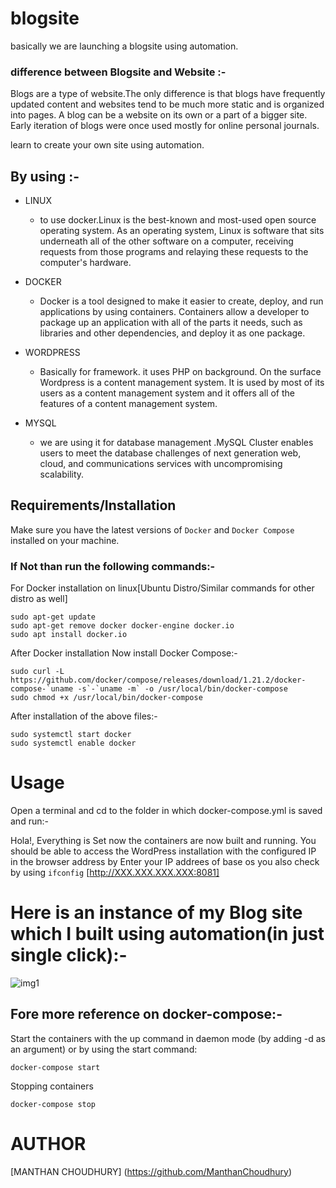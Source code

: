 # blogsite

basically we are launching a blogsite using automation.

### difference between Blogsite and Website :-

Blogs are a type of website.The only difference is that blogs have frequently updated content and websites tend to be much more static and is organized into pages. A blog can be a website on its own or a part of a bigger site. Early iteration of blogs were once used mostly for online personal journals.
    
learn to create your own site using automation.
## By using :-

-  LINUX 
    -  to use docker.Linux is the best-known and most-used open source operating system. As an operating system, Linux is software that sits underneath all of the other software on a computer, receiving requests from those programs and relaying these requests to the computer's hardware.
    
-  DOCKER
    -  Docker is a tool designed to make it easier to create, deploy, and run applications by using containers. Containers allow a developer to package up an application with all of the parts it needs, such as libraries and other dependencies, and deploy it as one package.
    
-  WORDPRESS
   -  Basically for framework. it uses PHP on background. On the surface Wordpress is a content management system. It is used by most of its users as a content management system and it offers all of the features of a content management system.
   
-  MYSQL
   -  we are using it for database management .MySQL Cluster enables users to meet the database challenges of next generation web, cloud, and communications services with uncompromising scalability.


## Requirements/Installation

Make sure you have the latest versions of `Docker` and `Docker Compose` installed on your machine.

### If Not than run the following commands:-

For Docker installation on linux[Ubuntu Distro/Similar commands for other distro as well]
 
    sudo apt-get update
    sudo apt-get remove docker docker-engine docker.io
    sudo apt install docker.io
    
After Docker installation Now install Docker Compose:-

    sudo curl -L https://github.com/docker/compose/releases/download/1.21.2/docker-compose-`uname -s`-`uname -m` -o /usr/local/bin/docker-compose
    sudo chmod +x /usr/local/bin/docker-compose
    
After installation of the above files:-

    sudo systemctl start docker
    sudo systemctl enable docker


# Usage

Open a terminal and cd to the folder in which docker-compose.yml is saved and run:-

Hola!, Everything is Set now the containers are now built and running. You should be able to access the WordPress installation with the configured IP in the browser address by Enter your IP addrees of base os you also check by using `ifconfig` [http://XXX.XXX.XXX.XXX:8081]


# Here is an instance of my Blog site which I built using automation(in just single click):- 


![img1](https://user-images.githubusercontent.com/45136716/81509248-e3e99d80-9326-11ea-9257-bd6fb89a5dfa.jpg)


## Fore more reference on docker-compose:-

Start the containers with the up command in daemon mode (by adding -d as an argument) or by using the start command:

`docker-compose start`
    
Stopping containers

`docker-compose stop`


# AUTHOR
 
 [MANTHAN CHOUDHURY] (https://github.com/ManthanChoudhury)
 




